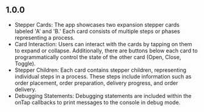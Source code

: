 ## 1.0.0

* Stepper Cards: The app showcases two expansion stepper cards labeled 'A' and 'B.' Each card consists of multiple steps or phases representing a process.
* Card Interaction: Users can interact with the cards by tapping on them to expand or collapse. Additionally, there are buttons below each card to programmatically control the state of the other card (Open, Close, Toggle).
* Stepper Children: Each card contains stepper children, representing individual steps in a process. These steps include information such as order placement, order preparation, delivery progress, and order delivery.
* Debugging Statements: Debugging statements are included within the onTap callbacks to print messages to the console in debug mode.


